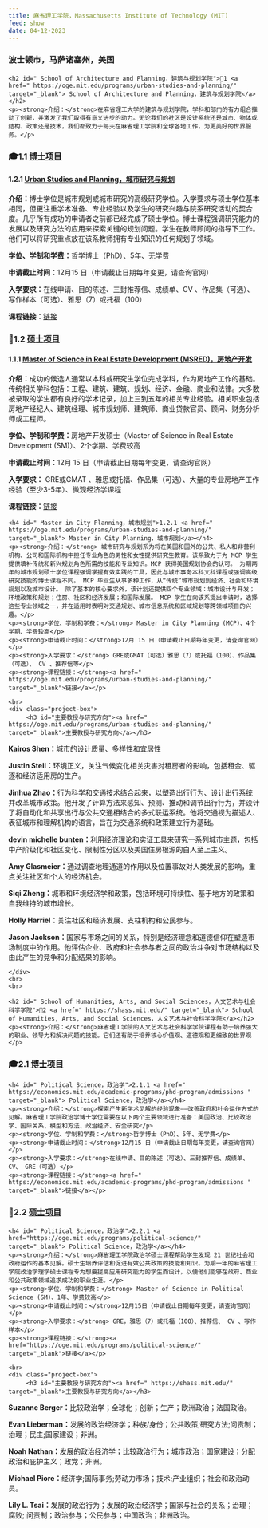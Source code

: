 ```yaml
---
title: 麻省理工学院，Massachusetts Institute of Technology (MIT)
feed: show
date: 04-12-2023
---
```


<html lang="zh">
<head>
    <meta charset="UTF-8">
    <title>麻省理工学院，Massachusetts Institute of Technology (MIT)</title>
    <link rel="stylesheet" href="/assets/css/CSS.css">
</head>
<body>
    <h3>波士顿市，马萨诸塞州，美国</h3>

    <h2 id=" School of Architecture and Planning，建筑与规划学院">🏫1 <a href=" https://oge.mit.edu/programs/urban-studies-and-planning/" target="_blank"> School of Architecture and Planning，建筑与规划学院</a></h2>
    <p><strong>介绍：</strong>在麻省理工大学的建筑与规划学院，学科和部门的有力组合推动了创新，并激发了我们取得有意义进步的动力。无论我们的社区是设计系统还是城市、物体或结构、政策还是技术，我们都致力于每天在麻省理工学院和全球各地工作，为更美好的世界服务。</p>

<h3 id="博士项目">🎓1.1 <a href="https://web.mit.edu/dusp/dusp_extension_unsec/handbook/dusp_handbook.pdf" target="_blank">博士项目</a></h3>

<h4 id=" Urban Studies and Planning，城市研究与规划">1.2.1 <a href="https://oge.mit.edu/programs/urban-studies-and-planning/" target="_blank"> Urban Studies and Planning，城市研究与规划</a></h4>
    <p><strong>介绍：</strong>博士学位是城市规划或城市研究的高级研究学位。入学要求与硕士学位基本相同，但更注重学术准备、专业经验以及学生的研究兴趣与院系研究活动的契合度。几乎所有成功的申请者之前都已经完成了硕士学位。博士课程强调研究能力的发展以及研究方法的应用来探索关键的规划问题。学生在教师顾问的指导下工作。他们可以将研究重点放在该系教师拥有专业知识的任何规划子领域。</p>
    <p><strong>学位、学制和学费：</strong>哲学博士（PhD）、5年、无学费</p>
    <p><strong>申请截止时间：</strong>12月15 日（申请截止日期每年变更，请查询官网）</p>
    <p><strong>入学要求：</strong>在线申请、目的陈述、三封推荐信、成绩单、CV 、作品集（可选）、写作样本（可选）、雅思（7）或托福（100）</p>
    <p><strong>课程链接：</strong><a href="https://oge.mit.edu/programs/urban-studies-and-planning/" target="_blank">链接</a></p>

<h3 id="硕士项目">📖1.2 <a href="硕士主页链接" target="_blank">硕士项目</a></h3>
    
<h4 id=" Master of Science in Real Estate Development (MSRED)，房地产开发">1.1.1 <a href=" https://oge.mit.edu/programs/center-for-real-estate/" target="_blank"> Master of Science in Real Estate Development (MSRED)，房地产开发</a></h4>
    <p><strong>介绍：</strong>成功的候选人通常以本科或研究生学位完成学科，作为房地产工作的基础。传统相关学科包括：工程、建筑、建筑、规划、经济、金融、商业和法律。大多数被录取的学生都有良好的学术记录，加上三到五年的相关专业经验。相关职业包括房地产经纪人、建筑经理、城市规划师、建筑师、商业贷款官员、顾问、财务分析师或工程师。</p>
    <p><strong>学位、学制和学费：</strong>房地产开发硕士（Master of Science in Real Estate Development (SM)）、2个学期、学费较高</p>
    <p><strong>申请截止时间：</strong>12月 15 日（申请截止日期每年变更，请查询官网）</p>
    <p><strong>入学要求：</strong> GRE或GMAT 、雅思或托福、作品集（可选）、大量的专业房地产工作经验（至少3-5年）、微观经济学课程</p>
    <p><strong>课程链接：</strong><a href=" https://oge.mit.edu/programs/center-for-real-estate/" target="_blank">链接</a></p>

    <h4 id=" Master in City Planning，城市规划">1.2.1 <a href=" https://oge.mit.edu/programs/urban-studies-and-planning/" target="_blank"> Master in City Planning，城市规划</a></h4>
    <p><strong>介绍：</strong> 城市研究与规划系为将在美国和国外的公共、私人和非营利机构、公司和国际机构中担任专业角色的男性和女性提供研究生教育。该系致力于为 MCP 学生提供填补传统和新兴规划角色所需的技能和专业知识。MCP 获得美国规划协会的认可。 为期两年的城市规划硕士学位课程强调掌握有效实践的工具，因此与城市事务本科文科课程或强调高级研究技能的博士课程不同。 MCP 毕业生从事多种工作，从“传统”城市规划到经济、社会和环境规划以及城市设计。 除了基本的核心要求外，该计划还提供四个专业领域：城市设计与开发；环境政策和规划；住房、社区和经济发展；和国际发展。 MCP 学生在向该系提出申请时，选择这些专业领域之一，并在适用时表明对交通规划、城市信息系统和区域规划等跨领域项目的兴趣。</p>
    <p><strong>学位、学制和学费：</strong> Master in City Planning (MCP)、4个学期、学费较高</p>
    <p><strong>申请截止时间：</strong>12月 15 日（申请截止日期每年变更，请查询官网）</p>
    <p><strong>入学要求：</strong> GRE或GMAT（可选）雅思（7）或托福（100）、作品集（可选）、 CV 、推荐信等</p>
    <p><strong>课程链接：</strong><a href=" https://oge.mit.edu/programs/urban-studies-and-planning/" target="_blank">链接</a></p>

    <br>
    <div class="project-box">
         <h3 id="主要教授与研究方向"><a href=" https://oge.mit.edu/programs/urban-studies-and-planning/" target="_blank">主要教授与研究方向</a></h3>
<p><strong> Kairos Shen：</strong>城市的设计质量、多样性和宜居性</p>
        <p><strong> Justin Steil：</strong>环境正义，关注气候变化相关灾害对租房者的影响，包括租金、驱逐和经济适用房的生产。</p>
        <p><strong> Jinhua Zhao：</strong>行为科学和交通技术结合起来，以塑造出行行为、设计出行系统并改革城市政策。他开发了计算方法来感知、预测、推动和调节出行行为，并设计了将自动化和共享出行与公共交通相结合的多式联运系统。他将交通视为描述人、表征城市和理解机构的语言，旨在为交通系统和政策建立行为基础。</p>
<p><strong> devin michelle bunten：</strong>利用经济理论和实证工具来研究一系列城市主题，包括中产阶级化和社区变化、限制性分区以及美国住房根源的白人至上主义。</p>
<p><strong> Amy Glasmeier：</strong>通过调查地理通道的作用以及位置事故对人类发展的影响，重点关注社区和个人的经济机会。</p>
<p><strong> Siqi Zheng：</strong>城市和环境经济学和政策，包括环境可持续性、基于地方的政策和自我维持的城市增长。</p>
<p><strong> Holly Harriel：</strong>关注社区和经济发展、支柱机构和公民参与。</p>
<p><strong> Jason Jackson：</strong>国家与市场之间的关系，特别是经济理念和道德信仰在塑造市场制度中的作用。他评估企业、政府和社会参与者之间的政治斗争对市场结构以及由此产生的竞争和分配结果的影响。</p>

    </div>
    <br>
    <br>

    <h2 id=" School of Humanities, Arts, and Social Sciences，人文艺术与社会科学学院">🏫2 <a href=" https://shass.mit.edu/" target="_blank"> School of Humanities, Arts, and Social Sciences，人文艺术与社会科学学院</a></h2>
    <p><strong>介绍：</strong>麻省理工学院的人文艺术与社会科学学院课程有助于培养强大的职业、领导力和解决问题的技能。它们还有助于培养核心价值观、道德观和更细致的世界观</p>

<h3 id="博士项目">🎓2.1 <a href=" https://polisci.mit.edu/files/ps/imce/graduate/forms/ch3%20phd%20requirements.pdf " target="_blank">博士项目</a></h3>

    <h4 id=" Political Science，政治学">2.1.1 <a href=" https://economics.mit.edu/academic-programs/phd-program/admissions " target="_blank"> Political Science，政治学</a></h4>
    <p><strong>介绍：</strong>探索产生新学术见解的经验现象——改善政府和社会运作方式的见解。麻省理工学院政治学博士学位需要在以下两个主要领域进行准备：美国政治、比较政治学、国际关系、模型和方法、政治经济、安全研究</p>
    <p><strong>学位、学制和学费：</strong>哲学博士（PhD）、5年、无学费</p>
    <p><strong>申请截止时间：</strong>12月15 日（申请截止日期每年变更，请查询官网）</p>
    <p><strong>入学要求：</strong>在线申请、目的陈述（可选）、三封推荐信、成绩单、CV、 GRE（可选）</p>
    <p><strong>课程链接：</strong><a href=" https://economics.mit.edu/academic-programs/phd-program/admissions " target="_blank">链接</a></p>

<h3 id="硕士项目">📖2.2 <a href="https://oge.mit.edu/programs/political-science/" target="_blank">硕士项目</a></h3>

    <h4 id=" Political Science，政治学">2.2.1 <a href="https://oge.mit.edu/programs/political-science/" target="_blank"> Political Science，政治学</a></h4>
    <p><strong>介绍：</strong>麻省理工学院政治学硕士课程帮助学生发现 21 世纪社会和政府运作的基本见解。硕士生培养评估和促进有效公共政策的技能和知识。为期一年的麻省理工学院政治学理学硕士课程专为想要提高应用研究能力的学生而设计，以便他们能够在政府、商业和公共政策领域追求成功的职业生涯。</p>
    <p><strong>学位、学制和学费：</strong> Master of Science in Political Science (SM)、1年、学费较高</p>
    <p><strong>申请截止时间：</strong>12月15日（申请截止日期每年变更，请查询官网）</p>
    <p><strong>入学要求：</strong> GRE，雅思（7）或托福（100）、推荐信、 CV 、写作样本</p>
    <p><strong>课程链接：</strong><a href="https://oge.mit.edu/programs/political-science/" target="_blank">链接</a></p>

    <br>
    <div class="project-box">
         <h3 id="主要教授与研究方向"><a href=" https://shass.mit.edu/" target="_blank">主要教授与研究方向</a></h3>
<p><strong> Suzanne Berger：</strong>比较政治学；全球化；创新；生产；欧洲政治；法国政治。</p>
        <p><strong> Evan Lieberman：</strong>发展的政治经济学；种族/身份；公共政策;研究方法;问责制；治理；民主;国家建设；非洲。</p>
        <p><strong> Noah Nathan：</strong>发展的政治经济学；比较政治行为；城市政治；国家建设；分配政治和庇护主义；政党；非洲。</p>
        <p><strong> Michael Piore：</strong>经济学;国际事务;劳动力市场；技术;产业组织；社会和政治动员。</p>
        <p><strong> Lily L. Tsai：</strong>发展的政治行为；发展的政治经济学；国家与社会的关系；治理；腐败; 问责制；政治参与；公民参与；中国政治；非洲政治。</p>
</div>

</body>
</html>

